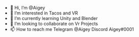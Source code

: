 - 👋 Hi, I’m @Aigey
- 👀 I’m interested in Tacos and VR
- 🌱 I’m currently learning Unity and Blender
- 💞️ I’m looking to collaborate on Vr Projects
- 📫 How to reach me Telegram @Aigey Discord Aigey#0001

<!---
Aigey/Aigey is a ✨ special ✨ repository because its `README.md` (this file) appears on your GitHub profile.
You can click the Preview link to take a look at your changes.
--->
